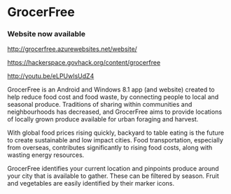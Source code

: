 # GrocerFree

### Website now available
http://grocerfree.azurewebsites.net/website/

https://hackerspace.govhack.org/content/grocerfree

http://youtu.be/eLPUwIsUdZ4

GrocerFree is an Android and Windows 8.1 app (and website) created to help reduce food cost and food waste, by connecting people to local and seasonal produce. Traditions of sharing within communities and neighbourhoods has decreased, and GrocerFree aims to provide locations of locally grown produce available for urban foraging and harvest.

With global food prices rising quickly, backyard to table eating is the future to create sustainable and low impact cities.  Food transportation, especially from overseas, contributes significantly to rising food costs, along with wasting energy resources.

GrocerFree identifies your current location and pinpoints produce around your city that is available to gather. These can be filtered by season. Fruit and vegetables are easily identified by their marker icons.





